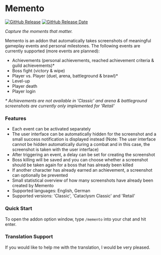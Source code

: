 # Memento

[![GitHub Release](https://img.shields.io/github/v/release/wow-addon-dev/Memento?logo=github&cacheSeconds=600)](https://github.com/wow-addon-dev/Memento/releases)
[![GitHub Release Date](https://img.shields.io/github/release-date/wow-addon-dev/Memento?logo=github&cacheSeconds=600)](https://github.com/wow-addon-dev/Memento/releases)

*Capture the moments that matter.*

Memento is an addon that automatically takes screenshots of meaningful gameplay events and personal milestones. The following events are currently supported (more events are planned):

*   Achievements (personal achievements, reached achievement criteria & guild achievements)*
*   Boss fight (victory & wipe)
*   Player vs. Player (duel, arena, battleground & brawl)*
*   Level-up
*   Player death
*   Player login

*\* Achievements are not available in 'Classic' and arena & battleground screenshots are currently only implemented for 'Retail'*

### Features

*   Each event can be activated separately
*   The user interface can be automatically hidden for the screenshot and a small success notification is displayed instead (Note: The user interface cannot be hidden automatically during a combat and in this case, the screenshot is taken with the user interface)
*   After triggering an event, a delay can be set for creating the screenshot
*   Boss killing will be saved and you can choose whether a screenshot should be taken again for a boss that has already been killed
*   If another character has already earned an achievement, a screenshot can optionally be prevented
*   Small statistical overview of how many screenshots have already been created by Memento
*   Supported languages: English, German
*   Supported versions: 'Classic', 'Cataclysm Classic' and 'Retail'

### Quick Start

To open the addon option window, type `/memento` into your chat and hit enter.

### Translation Support

If you would like to help me with the translation, I would be very pleased.
